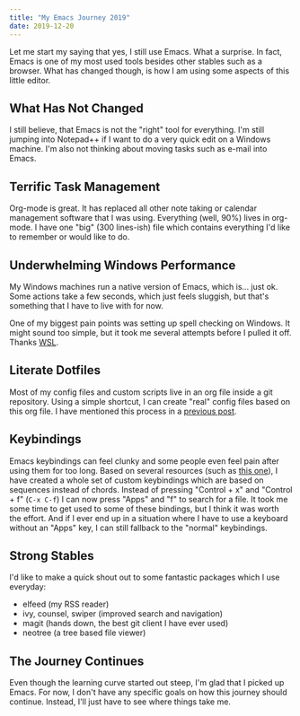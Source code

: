 ```yaml
---
title: "My Emacs Journey 2019"
date: 2019-12-20
---
```


Let me start my saying that yes, I still use Emacs. What a surprise. In fact,
Emacs is one of my most used tools besides other stables such as a browser. What
has changed though, is how I am using some aspects of this little editor.

## What Has Not Changed

I still believe, that Emacs is not the "right" tool for everything. I'm still
jumping into Notepad++ if I want to do a very quick edit on a Windows machine.
I'm also not thinking about moving tasks such as e-mail into Emacs.

## Terrific Task Management

Org-mode is great. It has replaced all other note taking or calendar management
software that I was using. Everything (well, 90%) lives in org-mode. I have one
"big" (300 lines-ish) file which contains everything I'd like to remember or
would like to do.

## Underwhelming Windows Performance

My Windows machines run a native version of Emacs, which is... just ok. Some
actions take a few seconds, which just feels sluggish, but that's something that
I have to live with for now.

One of my biggest pain points was setting up spell checking on Windows. It might
sound too simple, but it took me several attempts before I pulled it off. Thanks
[WSL][wsl].

## Literate Dotfiles

Most of my config files and custom scripts live in an org file inside a git
repository. Using a simple shortcut, I can create "real" config files based on
this org file. I have mentioned this process in a [previous post][dotfiles].

## Keybindings

Emacs keybindings can feel clunky and some people even feel pain after using
them for too long. Based on several resources (such as [this one][voit]), I have
created a whole set of custom keybindings which are based on sequences instead
of chords. Instead of pressing "Control + x" and "Control + f" (`C-x C-f`) I can
now press "Apps" and "f" to search for a file. It took me some time to get used
to some of these bindings, but I think it was worth the effort. And if I ever
end up in a situation where I have to use a keyboard without an "Apps" key, I
can still fallback to the "normal" keybindings.

## Strong Stables

I'd like to make a quick shout out to some fantastic packages which I use
everyday:

- elfeed (my RSS reader)
- ivy, counsel, swiper (improved search and navigation)
- magit (hands down, the best git client I have ever used)
- neotree (a tree based file viewer)

## The Journey Continues

Even though the learning curve started out steep, I'm glad that I picked up
Emacs. For now, I don't have any specific goals on how this journey should
continue. Instead, I'll just have to see where things take me.

[wsl]: https://florianwinkelbauer.com/posts/2019-04-10-emacs-wsl/
[dotfiles]: https://florianwinkelbauer.com/posts/2019-08-10-literate-dotfiles/
[voit]: https://karl-voit.at/2018/07/08/emacs-key-bindings/
